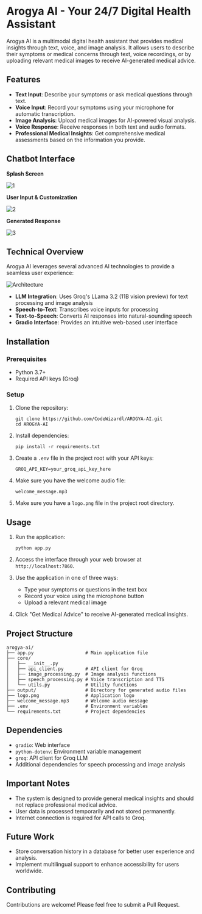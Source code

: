 # Arogya AI - Your 24/7 Digital Health Assistant

Arogya AI is a multimodal digital health assistant that provides medical insights through text, voice, and image analysis. It allows users to describe their symptoms or medical concerns through text, voice recordings, or by uploading relevant medical images to receive AI-generated medical advice.

## Features

- **Text Input**: Describe your symptoms or ask medical questions through text.
- **Voice Input**: Record your symptoms using your microphone for automatic transcription.
- **Image Analysis**: Upload medical images for AI-powered visual analysis.
- **Voice Response**: Receive responses in both text and audio formats.
- **Professional Medical Insights**: Get comprehensive medical assessments based on the information you provide.

## Chatbot Interface

**Splash Screen**

![1](https://github.com/user-attachments/assets/1df59612-0ecf-4991-a06b-1c52d0577381)

**User Input & Customization**

![2](https://github.com/user-attachments/assets/64e45f6a-f251-495a-b2f5-1f388cbe0322)

**Generated Response**

![3](https://github.com/user-attachments/assets/851193ba-ede5-4148-9b65-30f8fa90f1f1)

## Technical Overview

Arogya AI leverages several advanced AI technologies to provide a seamless user experience:

![Architecture](https://github.com/user-attachments/assets/7ea87489-aa67-4f76-a887-a4e02d2300e6)

- **LLM Integration**: Uses Groq's LLama 3.2 (11B vision preview) for text processing and image analysis
- **Speech-to-Text**: Transcribes voice inputs for processing
- **Text-to-Speech**: Converts AI responses into natural-sounding speech
- **Gradio Interface**: Provides an intuitive web-based user interface

## Installation

### Prerequisites

- Python 3.7+
- Required API keys (Groq)

### Setup

1. Clone the repository:
   ```
   git clone https://github.com/CodeWizardl/AROGYA-AI.git
   cd AROGYA-AI
   ```

2. Install dependencies:
   ```
   pip install -r requirements.txt
   ```

3. Create a `.env` file in the project root with your API keys:
   ```
   GROQ_API_KEY=your_groq_api_key_here
   ```

4. Make sure you have the welcome audio file:
   ```
   welcome_message.mp3
   ```

5. Make sure you have a `logo.png` file in the project root directory.

## Usage

1. Run the application:
   ```
   python app.py
   ```

2. Access the interface through your web browser at `http://localhost:7860`.

3. Use the application in one of three ways:
   - Type your symptoms or questions in the text box
   - Record your voice using the microphone button
   - Upload a relevant medical image

4. Click "Get Medical Advice" to receive AI-generated medical insights.

## Project Structure

```
arogya-ai/
├── app.py                   # Main application file
├── core/
│   ├── __init__.py
│   ├── api_client.py        # API client for Groq
│   ├── image_processing.py  # Image analysis functions
│   ├── speech_processing.py # Voice transcription and TTS
│   └── utils.py             # Utility functions
├── output/                  # Directory for generated audio files
├── logo.png                 # Application logo
├── welcome_message.mp3      # Welcome audio message
├── .env                     # Environment variables
└── requirements.txt         # Project dependencies
```

## Dependencies

- `gradio`: Web interface
- `python-dotenv`: Environment variable management
- `groq`: API client for Groq LLM
- Additional dependencies for speech processing and image analysis

## Important Notes

- The system is designed to provide general medical insights and should not replace professional medical advice.
- User data is processed temporarily and not stored permanently.
- Internet connection is required for API calls to Groq.

## Future Work

- Store conversation history in a database for better user experience and analysis.
- Implement multilingual support to enhance accessibility for users worldwide.

## Contributing

Contributions are welcome! Please feel free to submit a Pull Request.
